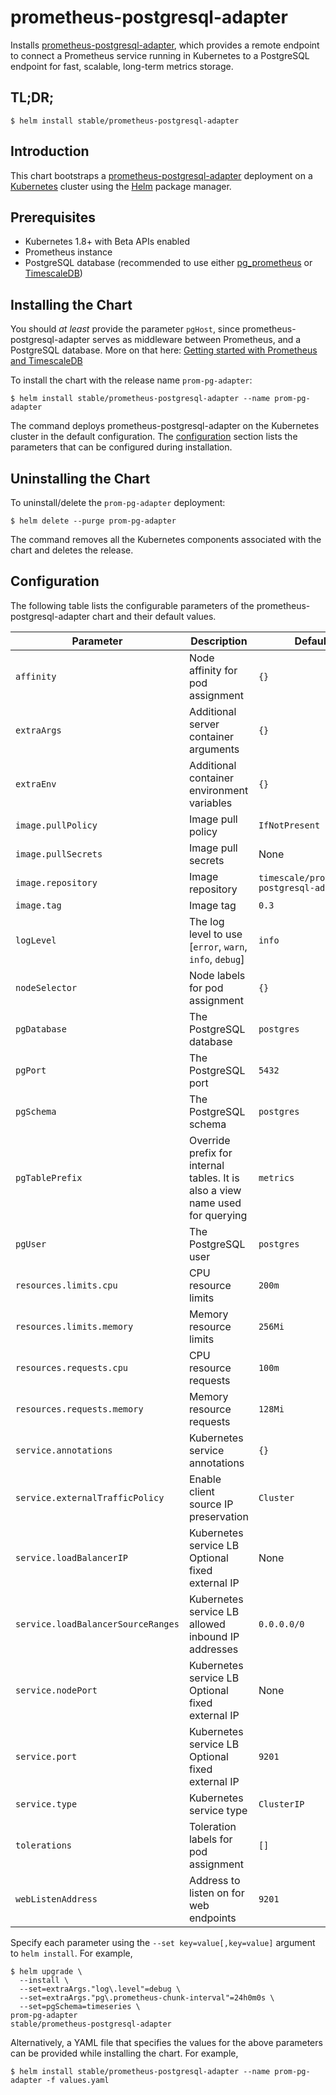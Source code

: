 # prometheus-postgresql-adapter

Installs [prometheus-postgresql-adapter](https://github.com/timescale/prometheus-postgresql-adapter), which provides a remote endpoint to connect a Prometheus service running in Kubernetes to a PostgreSQL endpoint for fast, scalable, long-term metrics storage.

## TL;DR;

```console
$ helm install stable/prometheus-postgresql-adapter
```

## Introduction

This chart bootstraps a [prometheus-postgresql-adapter](https://github.com/timescale/prometheus-postgresql-adapter) deployment on a [Kubernetes](http://kubernetes.io) cluster using the [Helm](https://helm.sh) package manager.

## Prerequisites
  - Kubernetes 1.8+ with Beta APIs enabled
  - Prometheus instance
  - PostgreSQL database (recommended to use either [pg_prometheus](https://github.com/timescale/pg_prometheus) or [TimescaleDB](https://github.com/timescale/timescaledb))

## Installing the Chart

You should _at least_ provide the parameter `pgHost`, since prometheus-postgresql-adapter serves as middleware between Prometheus, and a PostgreSQL database. More on that here: [Getting started with Prometheus and TimescaleDB](https://docs.timescale.com/v0.12/tutorials/prometheus-adapter)

To install the chart with the release name `prom-pg-adapter`:

```console
$ helm install stable/prometheus-postgresql-adapter --name prom-pg-adapter
```

The command deploys prometheus-postgresql-adapter on the Kubernetes cluster in the default configuration. The [configuration](#configuration) section lists the parameters that can be configured during installation.

## Uninstalling the Chart

To uninstall/delete the `prom-pg-adapter` deployment:

```console
$ helm delete --purge prom-pg-adapter
```

The command removes all the Kubernetes components associated with the chart and deletes the release.

## Configuration

The following table lists the configurable parameters of the prometheus-postgresql-adapter chart and their default values.

Parameter | Description | Default
--- | --- | ---
`affinity` | Node affinity for pod assignment | `{}`
`extraArgs` | Additional server container arguments | `{}`
`extraEnv` | Additional container environment variables | `{}`
`image.pullPolicy` | Image pull policy | `IfNotPresent`
`image.pullSecrets` | Image pull secrets | None
`image.repository` | Image repository | `timescale/prometheus-postgresql-adapter`
`image.tag` | Image tag | `0.3`
`logLevel` | The log level to use [`error`, `warn`, `info`, `debug`] | `info`
`nodeSelector` | Node labels for pod assignment | `{}`
`pgDatabase` | The PostgreSQL database | `postgres`
`pgPort` | The PostgreSQL port | `5432`
`pgSchema` | The PostgreSQL schema | `postgres`
`pgTablePrefix` | Override prefix for internal tables. It is also a view name used for querying | `metrics`
`pgUser` | The PostgreSQL user | `postgres`
`resources.limits.cpu` | CPU resource limits | `200m` |
`resources.limits.memory` | Memory resource limits | `256Mi` |
`resources.requests.cpu` | CPU resource requests | `100m` |
`resources.requests.memory` | Memory resource requests | `128Mi` |
`service.annotations` | Kubernetes service annotations | `{}`
`service.externalTrafficPolicy` | Enable client source IP preservation | `Cluster`
`service.loadBalancerIP` | Kubernetes service LB Optional fixed external IP | None
`service.loadBalancerSourceRanges` | Kubernetes service LB allowed inbound IP addresses | `0.0.0.0/0`
`service.nodePort` | Kubernetes service LB Optional fixed external IP | None
`service.port` | Kubernetes service LB Optional fixed external IP | `9201`
`service.type` | Kubernetes service type | `ClusterIP`
`tolerations` | Toleration labels for pod assignment | `[]`
`webListenAddress` | Address to listen on for web endpoints | `9201`

Specify each parameter using the `--set key=value[,key=value]` argument to `helm install`. For example,

```console
$ helm upgrade \
  --install \
  --set=extraArgs."log\.level"=debug \
  --set=extraArgs."pg\.prometheus-chunk-interval"=24h0m0s \
  --set=pgSchema=timeseries \
prom-pg-adapter
stable/prometheus-postgresql-adapter
```

Alternatively, a YAML file that specifies the values for the above parameters can be provided while installing the chart. For example,

```console
$ helm install stable/prometheus-postgresql-adapter --name prom-pg-adapter -f values.yaml
```
